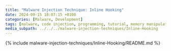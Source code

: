 ```yaml
---
title: "Malware Injection Technique: Inline Hooking"
date: 2024-09-15 18:07:15 +0100
categories: [Malware, Development]
tags: [malware, code injection, programming, tutorial, memory manipulation, cybersecurity, shellcode, windows internals, offensive security]
media_subpath: ../../../malware-injection-techniques/Inline-Hooking
---
```


{% include malware-injection-techniques/Inline-Hooking/README.md %}